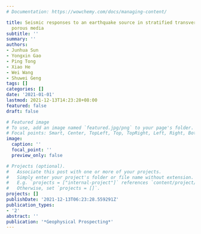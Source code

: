 ```yaml
---
# Documentation: https://wowchemy.com/docs/managing-content/

title: Seismic responses to an earthquake source in stratified transversely isotropic
  porous media
subtitle: ''
summary: ''
authors:
- Junhua Sun
- Yongxin Gao
- Ping Tong
- Xiao He
- Wei Wang
- Shuwei Geng
tags: []
categories: []
date: '2021-01-01'
lastmod: 2021-12-13T14:23:28+08:00
featured: false
draft: false

# Featured image
# To use, add an image named `featured.jpg/png` to your page's folder.
# Focal points: Smart, Center, TopLeft, Top, TopRight, Left, Right, BottomLeft, Bottom, BottomRight.
image:
  caption: ''
  focal_point: ''
  preview_only: false

# Projects (optional).
#   Associate this post with one or more of your projects.
#   Simply enter your project's folder or file name without extension.
#   E.g. `projects = ["internal-project"]` references `content/project/deep-learning/index.md`.
#   Otherwise, set `projects = []`.
projects: []
publishDate: '2021-12-13T06:23:28.559291Z'
publication_types:
- '2'
abstract: ''
publication: '*Geophysical Prospecting*'
---
```


